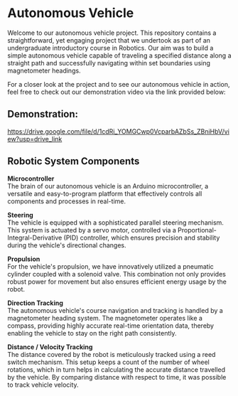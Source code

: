 # Autonomous Vehicle
Welcome to our autonomous vehicle project. This repository contains a straightforward, yet engaging project that we undertook as part of an undergraduate introductory course in Robotics. Our aim was to build a simple autonomous vehicle capable of traveling a specified distance along a straight path and successfully navigating within set boundaries using magnetometer headings.

For a closer look at the project and to see our autonomous vehicle in action, feel free to check out our demonstration video via the link provided below:

## Demonstration:
https://drive.google.com/file/d/1cdRi_YOMGCwp0VcparbAZbSs_ZBniHbV/view?usp=drive_link

## Robotic System Components
**Microcontroller** <br />
The brain of our autonomous vehicle is an Arduino microcontroller, a versatile and easy-to-program platform that effectively controls all components and processes in real-time.

**Steering** <br />
The vehicle is equipped with a sophisticated parallel steering mechanism. This system is actuated by a servo motor, controlled via a Proportional-Integral-Derivative (PID) controller, which ensures precision and stability during the vehicle's directional changes.

**Propulsion** <br />
For the vehicle's propulsion, we have innovatively utilized a pneumatic cylinder coupled with a solenoid valve. This combination not only provides robust power for movement but also ensures efficient energy usage by the robot.

**Direction Tracking** <br />
The autonomous vehicle's course navigation and tracking is handled by a magnetometer heading system. The magnetometer operates like a compass, providing highly accurate real-time orientation data, thereby enabling the vehicle to stay on the right path consistently.

**Distance / Velocity Tracking** <br />
The distance covered by the robot is meticulously tracked using a reed switch mechanism. This setup keeps a count of the number of wheel rotations, which in turn helps in calculating the accurate distance travelled by the vehicle. By comparing distance with respect to time, it was possible to track vehicle velocity.
